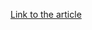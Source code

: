 [Link to the article](https://www.microsoft.com/security/blog/2021/10/21/franken-phish-todayzoo-built-from-other-phishing-kits/)
